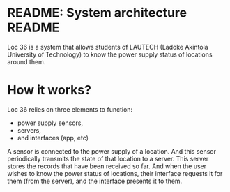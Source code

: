 # README: System architecture README

Loc 36 is a system that allows students of LAUTECH (Ladoke Akintola University of Technology) to know the power supply status of locations around them.

# How it works?

Loc 36 relies on three elements to function:

* power supply sensors,
* servers,
* and interfaces (app, etc)

A sensor is connected to the power supply of a location. And this 
sensor periodically transmits the state of that location to a 
server. This server stores the records that have been received so 
far. And when the user wishes to know the power status of 
locations, their interface requests it for them (from the server), 
and the interface presents it to them.
